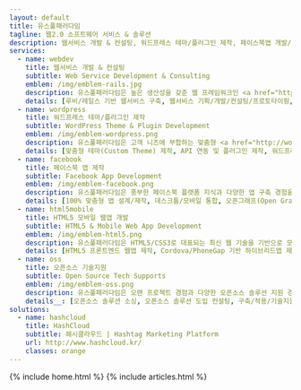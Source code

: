 ```yaml
---
layout: default
title: 유스풀패러다임
tagline: 웹2.0 소프트웨어 서비스 & 솔루션
description: 웹서비스 개발 & 컨설팅, 워드프레스 테마/플러그인 제작, 페이스북앱 개발/제작, HTML5 모바일 웹사이트 구축, 오픈소스 기술지원, 루비/레일스/얼랭 개발/기술지원, 워드프레스 웹사이트 제작, 디지털 마케팅 서비스 & 솔루션 개발 및 컨설팅, 오픈API 개발, 시맨틱웹, 링크드데이터(LOD) 처리
services: 
  - name: webdev
    title: 웹서비스 개발 & 컨설팅
    subtitle: Web Service Development & Consulting
    emblem: /img/emblem-rails.jpg
    description: 유스풀패러다임은 높은 생산성을 갖춘 웹 프레임워크인 <a href="http://rubyonrails.org/">루비온레일스</a>(Ruby on Rails)와 여러 오픈소스 도구를 효과적으로 활용하여 고객 니즈에 부합하는 웹서비스를 유연하고 빠르게 구현합니다.
    details: [루비/레일스 기반 웹서비스 구축, 웹서비스 기획/개발/컨설팅/프로토타이핑, 오픈API 연동/설계/구현]
  - name: wordpress
    title: 워드프레스 테마/플러그인 제작
    subtitle: WordPress Theme & Plugin Development
    emblem: /img/emblem-wordpress.png
    description: 유스풀패러다임은 고객 니즈에 부합하는 맞춤형 <a href="http://wordpress.org/">워드프레스</a>(WordPress) 테마를 제작하고 워드프레스 프로젝트에서 발생하는 여러 기술적 문제들을 해결해 드립니다.
    details: [맞춤형 테마(Custom Theme) 제작, API 연동 및 플러그인 제작, 워드프레스 구축 관련 컨설팅/기술지원]
  - name: facebook
    title: 페이스북 앱 제작
    subtitle: Facebook App Development
    emblem: /img/emblem-facebook.png
    description: 유스풀패러다임은 풍부한 페이스북 플랫폼 지식과 다양한 앱 구축 경험을 토대로 고객의 마케팅 니즈에 부합하는 커스텀 앱을 신속하게 제작합니다.
    details: [100% 맞춤형 앱 설계/제작, 데스크톱/모바일 통합, 오픈그래프(Open Graph) 연동, 관리자 기능/분석도구 지원]
  - name: html5mobile
    title: HTML5 모바일 웹앱 개발
    subtitle: HTML5 & Mobile Web App Development
    emblem: /img/emblem-html5.png
    description: 유스풀패러다임은 HTML5/CSS3로 대표되는 최신 웹 기술을 기반으로 모바일 환경에 최적화된 사용성 높은 웹사이트와 웹애플리케이션을 구현합니다.
    details: [HTML5 프론트엔드 웹앱 제작, Cordova/PhoneGap 기반 하이브리드앱 제작, 반응형웹(Responsive Web) 지원, 리거시(Legacy) 웹사이트 모바일 대응]
  - name: oss
    title: 오픈소스 기술지원
    subtitle: Open Source Tech Supports
    emblem: /img/emblem-oss.png
    description: 유스풀패러다임은 오랜 프로젝트 경험과 다양한 오픈소스 솔루션 지원 경험을 바탕으로 여러분 프로젝트에 가장 잘 맞는 최적의 오픈소스 솔루션을 찾아 프로젝트에 적용할 수 있도록 도와 드립니다.
    details__: [오픈소스 솔루션 소싱, 오픈소스 솔루션 도입 컨설팅, 구축/적용/기술지원, 호스팅 및 유지관리]
solutions:
  - name: hashcloud
    title: HashCloud
    subtitle: 해시클라우드 | Hashtag Marketing Platform
    url: http://www.hashcloud.kr/
    classes: orange
---
```


<!-- Nav tabs -->
<!--ul class="nav nav-pills nav-justifiedx">
    <li class="active"><a href="/">Home</a></li>
    <li class=""><a href="/articles.html">Articles</a></li>
</ul-->

{% include home.html %}
{% include articles.html %}
